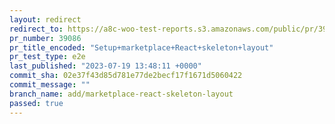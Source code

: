 ```yaml
---
layout: redirect
redirect_to: https://a8c-woo-test-reports.s3.amazonaws.com/public/pr/39086/e2e/index.html
pr_number: 39086
pr_title_encoded: "Setup+marketplace+React+skeleton+layout"
pr_test_type: e2e
last_published: "2023-07-19 13:48:11 +0000"
commit_sha: 02e37f43d85d781e77de2becf17f1671d5060422
commit_message: ""
branch_name: add/marketplace-react-skeleton-layout
passed: true
---
```

